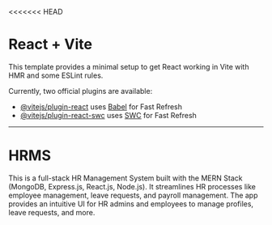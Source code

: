 <<<<<<< HEAD
# React + Vite

This template provides a minimal setup to get React working in Vite with HMR and some ESLint rules.

Currently, two official plugins are available:

- [@vitejs/plugin-react](https://github.com/vitejs/vite-plugin-react/blob/main/packages/plugin-react/README.md) uses [Babel](https://babeljs.io/) for Fast Refresh
- [@vitejs/plugin-react-swc](https://github.com/vitejs/vite-plugin-react-swc) uses [SWC](https://swc.rs/) for Fast Refresh

---

# HRMS
This is a full-stack HR Management System built with the MERN Stack (MongoDB, Express.js, React.js, Node.js). It streamlines HR processes like employee management, leave requests, and payroll management. The app provides an intuitive UI for HR admins and employees to manage profiles, leave requests, and more.

